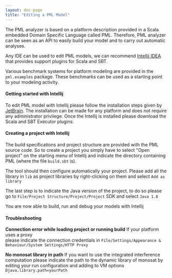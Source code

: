 ```yaml
---
layout: doc-page
title: "Editing a PML Model"
---
```


The PML analyzer is based on a platform description provided in a Scala embedded Domain Specific Language
called PML. Therefore, PML analyzer can be seen as an API to easily build your model and to carry out automatic analyses.

Any IDE can be used to edit PML models, we can recommend [Intellij IDEA](https://www.jetbrains.com) that provides support plugins for Scala and SBT.

Various benchmark systems for platform modeling are provided
in the ``pml.examples`` package. These benchmarks can be used as a starting point to
your modeling activity.

#### Getting started with Intellij

To edit PML model with Intellij please follow the installation steps given by [JetBrain](https://www.jetbrains.com).
The installation can be made for any platform and does not require any administrator privilege.
Once the Intellij is installed please download the Scala and SBT Executor plugins.

#### Creating a project with Intellij

The build specifications and project structure are provided with the PML source code.
So to create a project you simply have to select "Open project" on the starting menu of Intellij and indicate the directory containing PML (where the file ``build.sbt`` is).

The tool should then configure automatically your project.
Please add all the library in ``lib`` as project libraries by right-clicking on them and select ``Add as library``

The last step is to indicate the Java version of the project, to do so please go to ``File/Project Structure/Project/Project`` SDK and select ``Java 1.8``

You are now able to build, run and debug your models with Intellij

#### Troubleshooting

**Connection error while loading project or running build** If your platform uses a proxy  
please indicate the connection credentials in ``File/Settings/Appearance & Behaviour/System Settings/HTTP Proxy``

**No monosat library in path** If you want to use the integrated interference computation please indicate the path to the
dynamic library of monosat by editing your run configuration and adding to VM options ``Djava.library.path=yourPath``
